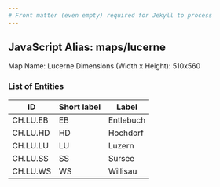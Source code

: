```yaml
---
# Front matter (even empty) required for Jekyll to process
---
```


## JavaScript Alias: maps/lucerne

Map Name: Lucerne
Dimensions (Width x Height): 510x560





### List of Entities

ID | Short label | Label
---|---|---|
CH.LU.EB|EB|Entlebuch
CH.LU.HD|HD|Hochdorf
CH.LU.LU|LU|Luzern
CH.LU.SS|SS|Sursee
CH.LU.WS|WS|Willisau

